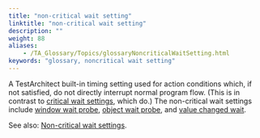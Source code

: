 ```yaml
--- 
title: "non-critical wait setting"
linktitle: "non-critical wait setting"
description: ""
weight: 88
aliases: 
    - /TA_Glossary/Topics/glossaryNoncriticalWaitSetting.html
keywords: "glossary, noncritical wait setting"
---
```


A TestArchitect built-in timing setting used for action conditions which, if not satisfied, do not directly interrupt normal program flow. \(This is in contrast to [critical wait settings](/user-guide/support/glossary-of-terms/critical-wait-setting), which do.\) The non-critical wait settings include [window wait probe](/automation-guide/action-based-testing-language/built-in-settings/timing-settings/window-wait-probe), [object wait probe](/automation-guide/action-based-testing-language/built-in-settings/timing-settings/object-wait-probe), and [value changed wait](/automation-guide/action-based-testing-language/built-in-settings/timing-settings/value-changed-wait).

See also: [Non-critical wait settings](/automation-guide/action-based-testing-language/the-test-language/timing/timing-settings-by-type/non-critical-wait-settings/).


